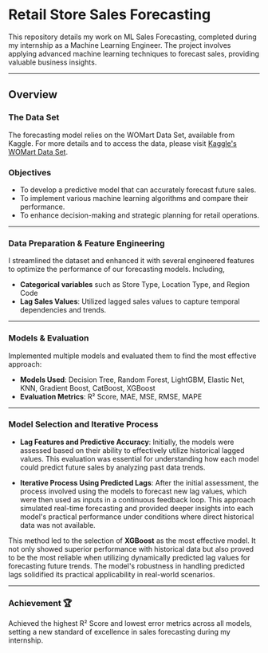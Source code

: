 # Retail Store Sales Forecasting

This repository details my work on ML Sales Forecasting, completed during my internship as a Machine Learning Engineer. The project involves applying advanced machine learning techniques to forecast sales, providing valuable business insights.

***

## Overview

### The Data Set
The forecasting model relies on the WOMart Data Set, available from Kaggle. For more details and to access the data, please visit [Kaggle's WOMart Data Set](https://www.kaggle.com/datasets/shelvigarg/sales-forecasting-womart-store).

### Objectives
- To develop a predictive model that can accurately forecast future sales.
- To implement various machine learning algorithms and compare their performance.
- To enhance decision-making and strategic planning for retail operations.

***

### Data Preparation & Feature Engineering

I streamlined the dataset and enhanced it with several engineered features to optimize the performance of our forecasting models. Including, 
- **Categorical variables** such as Store Type, Location Type, and Region Code
- **Lag Sales Values**: Utilized lagged sales values to capture temporal dependencies and trends.

***

### Models & Evaluation

Implemented multiple models and evaluated them to find the most effective approach:
- **Models Used**: Decision Tree, Random Forest, LightGBM, Elastic Net, KNN, Gradient Boost, CatBoost, XGBoost
- **Evaluation Metrics**: R² Score, MAE, MSE, RMSE, MAPE

***

### Model Selection and Iterative Process

- **Lag Features and Predictive Accuracy**: Initially, the models were assessed based on their ability to effectively utilize historical lagged values. This evaluation was essential for understanding how each model could predict future sales by analyzing past data trends.

- **Iterative Process Using Predicted Lags**: After the initial assessment, the process involved using the models to forecast new lag values, which were then used as inputs in a continuous feedback loop. This approach simulated real-time forecasting and provided deeper insights into each model's practical performance under conditions where direct historical data was not available.

This method led to the selection of **XGBoost** as the most effective model. It not only showed superior performance with historical data but also proved to be the most reliable when utilizing dynamically predicted lag values for forecasting future trends. The model's robustness in handling predicted lags solidified its practical applicability in real-world scenarios.


***

### Achievement 🏆
Achieved the highest R² Score and lowest error metrics across all models, setting a new standard of excellence in sales forecasting during my internship.
